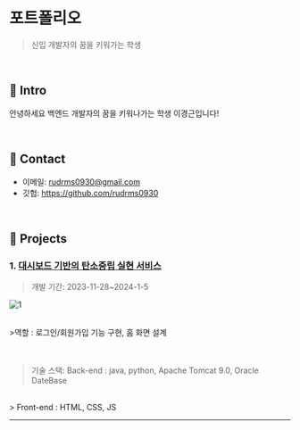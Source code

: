 # 포트폴리오
> 신입 개발자의 꿈을 키워가는 학생

</br>

## :pushpin: Intro
안녕하세요 백엔드 개발자의 꿈을 키워나가는 학생 이경근입니다!

</br>

## :pushpin: Contact
- 이메일: rudrms0930@gmail.com
- 깃헙: https://github.com/rudrms0930

</br>

## :pushpin: Projects
### 1. [대시보드 기반의 탄소중립 실현 서비스](https://github.com/SMHRD-2021-KDT-AI-16/Intgram_Repo)
>개발 기간: 2023-11-28~2024-1-5

![1](https://github.com/rudrms0930/portfolio/assets/147472815/3c8d04c9-ce88-4549-8d07-2adc154a8c16)

</br>
>역할 : 로그인/회원가입 기능 구현, 홈 화면 설계
</br></br>
</br>


>기술 스택: Back-end : java, python, Apache Tomcat 9.0, Oracle DateBase
</br>
> Front-end : HTML, CSS, JS

---

